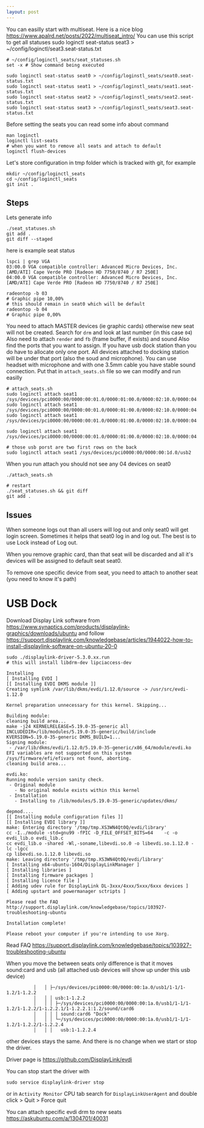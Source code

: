 ```yaml
---
layout: post
---
```


You can easilly start with multiseat. Here is a nice blog
<https://www.apalrd.net/posts/2022/multiseat_intro/>
You can use this script to get all statuses
sudo loginctl seat-status seat3 > ~/config/loginctl/seat3.seat-status.txt                                                                                       
```
# ~/config/loginctl_seats/seat_statuses.sh
set -x # Show command being executed              

sudo loginctl seat-status seat0 > ~/config/loginstl_seats/seat0.seat-status.txt
sudo loginctl seat-status seat1 > ~/config/loginstl_seats/seat1.seat-status.txt
sudo loginctl seat-status seat2 > ~/config/loginstl_seats/seat2.seat-status.txt
sudo loginctl seat-status seat3 > ~/config/loginstl_seats/seat3.seat-status.txt                                                                                       
```
Before setting the seats you can read some info about command
```
man loginctl
loginctl list-seats
# when you want to remove all seats and attach to default
loginctl flush-devices
```

Let's store configuration in tmp folder which is tracked with git, for example
```
mkdir ~/config/loginctl_seats
cd ~/config/loginctl_seats
git init .
```

## Steps

Lets generate info
```
./seat_statuses.sh
git add .
git diff --staged
```
here is example seat status
```
lspci | grep VGA
03:00.0 VGA compatible controller: Advanced Micro Devices, Inc. [AMD/ATI] Cape Verde PRO [Radeon HD 7750/8740 / R7 250E]
04:00.0 VGA compatible controller: Advanced Micro Devices, Inc. [AMD/ATI] Cape Verde PRO [Radeon HD 7750/8740 / R7 250E]

radeontop -b 03
# Graphic pipe 10,00%
# this should remain in seat0 which will be default
radeontop -b 04
# Graphic pipe 0,00%

```

You need to attach MASTER devices (ie graphic cards) otherwise new seat will not
be created.
Search for `drm` and look at last number (in this case `04`)
Also need to attach `render` and `fb` (frame buffer, if exists) and sound Also
find the ports that you want to assign. If you have usb dock station than you do
have to allocate only one port. All devices attached to docking station will be
under that port (also the soud and microphone). You can use headset with
microphone and with one 3.5mm cable you have stable sound connection.
Put that in `attach_seats.sh` file so we can modify and run easilly

```
# attach_seats.sh
sudo loginctl attach seat1 /sys/devices/pci0000:00/0000:00:01.0/0000:01:00.0/0000:02:10.0/0000:04:00.0/drm/card1
sudo loginctl attach seat1 /sys/devices/pci0000:00/0000:00:01.0/0000:01:00.0/0000:02:10.0/0000:04:00.0/drm/renderD129
sudo loginctl attach seat1 /sys/devices/pci0000:00/0000:00:01.0/0000:01:00.0/0000:02:10.0/0000:04:00.0/graphics/fb1

sudo loginctl attach seat1 /sys/devices/pci0000:00/0000:00:01.0/0000:01:00.0/0000:02:10.0/0000:04:00.1/sound/card2

# those usb porst are two first rows on the back
sudo loginctl attach seat1 /sys/devices/pci0000:00/0000:00:1d.0/usb2
```

When you run attach you should not see any 04 devices on seat0
```
./attach_seats.sh

# restart
./seat_statuses.sh && git diff
git add .
```

## Issues

When someone logs out than all users will log out and only seat0 will get
login screen. Sometimes it helps that seat0 log in and log out. The best is to use Lock instead of Log out.

When you remove graphic card, than that seat will be discarded and all it's
devices will be assigned to default seat seat0.

To remove one specific device from seat, you need to attach to another seat (you
need to know it's path)

# USB Dock

Download Display Link software from <https://www.synaptics.com/products/displaylink-graphics/downloads/ubuntu>
and follow <https://support.displaylink.com/knowledgebase/articles/1944022-how-to-install-displaylink-software-on-ubuntu-20-0>

```
sudo ./displaylink-driver-5.3.0.xx.run
# this will install libdrm-dev lipciaccess-dev

Installing
[ Installing EVDI ]
[[ Installing EVDI DKMS module ]]
Creating symlink /var/lib/dkms/evdi/1.12.0/source -> /usr/src/evdi-1.12.0

Kernel preparation unnecessary for this kernel. Skipping...

Building module:
cleaning build area...
make -j24 KERNELRELEASE=5.19.0-35-generic all INCLUDEDIR=/lib/modules/5.19.0-35-generic/build/include KVERSION=5.19.0-35-generic DKMS_BUILD=1...
Signing module:
 - /var/lib/dkms/evdi/1.12.0/5.19.0-35-generic/x86_64/module/evdi.ko
EFI variables are not supported on this system
/sys/firmware/efi/efivars not found, aborting.
cleaning build area...

evdi.ko:
Running module version sanity check.
 - Original module
   - No original module exists within this kernel
 - Installation
   - Installing to /lib/modules/5.19.0-35-generic/updates/dkms/

depmod....
[[ Installing module configuration files ]]
[[ Installing EVDI library ]]
make: Entering directory '/tmp/tmp.XS3WN4Qt0Q/evdi/library'
cc -I../module -std=gnu99 -fPIC -D_FILE_OFFSET_BITS=64    -c -o evdi_lib.o evdi_lib.c
cc evdi_lib.o -shared -Wl,-soname,libevdi.so.0 -o libevdi.so.1.12.0 -lc -lgcc 
cp libevdi.so.1.12.0 libevdi.so
make: Leaving directory '/tmp/tmp.XS3WN4Qt0Q/evdi/library'
[ Installing x64-ubuntu-1604/DisplayLinkManager ]
[ Installing libraries ]
[ Installing firmware packages ]
[ Installing licence file ]
[ Adding udev rule for DisplayLink DL-3xxx/4xxx/5xxx/6xxx devices ]
[ Adding upstart and powermanager sctripts ]

Please read the FAQ
http://support.displaylink.com/knowledgebase/topics/103927-troubleshooting-ubuntu

Installation complete!

Please reboot your computer if you're intending to use Xorg.
```

Read FAQ
https://support.displaylink.com/knowledgebase/topics/103927-troubleshooting-ubuntu

When you move the between seats only difference is that it moves sound:card and
usb (all attached usb devices will show up under this usb device)
```
		  │   │ ├─/sys/devices/pci0000:00/0000:00:1a.0/usb1/1-1/1-1.2/1-1.2.2
		  │   │ │ usb:1-1.2.2
		  │   │ │ ├─/sys/devices/pci0000:00/0000:00:1a.0/usb1/1-1/1-1.2/1-1.2.2/1-1.2.2.1/1-1.2.2.1:1.2/sound/card6
		  │   │ │ │ sound:card6 "Dock"
		  │   │ │ └─/sys/devices/pci0000:00/0000:00:1a.0/usb1/1-1/1-1.2/1-1.2.2/1-1.2.2.4
		  │   │ │   usb:1-1.2.2.4
```
other devices stays the same.
And there is no change when we start or stop the driver.

Driver page is <https://github.com/DisplayLink/evdi>

You can stop start the driver with
```
sudo service displaylink-driver stop
```

or in `Activity Monitor` CPU tab search for `DisplayLinkUserAgent` and double
click > Quit > Force quit

You can attach specific evdi drm to new seats <https://askubuntu.com/a/1304701/40031>
```
```
